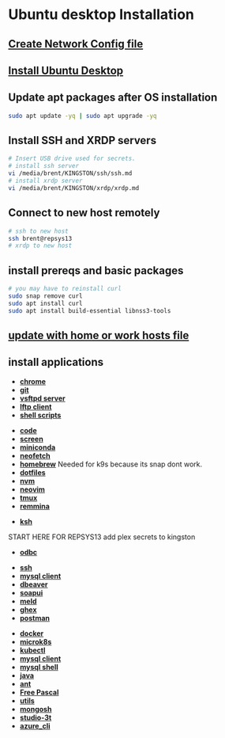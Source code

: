 # Ubuntu desktop Installation

## **[Create Network Config file](./network_config.md)**

## **[Install Ubuntu Desktop](https://ubuntu.com/tutorials/install-ubuntu-desktop)**

## Update apt packages after OS installation

```bash
sudo apt update -yq | sudo apt upgrade -yq
```

## Install SSH and XRDP servers

```bash
# Insert USB drive used for secrets.
# install ssh server
vi /media/brent/KINGSTON/ssh/ssh.md
# install xrdp server
vi /media/brent/KINGSTON/xrdp/xrdp.md
```

## Connect to new host remotely

```bash
# ssh to new host
ssh brent@repsys13
# xrdp to new host
```

## install prereqs and basic packages

```bash
# you may have to reinstall curl
sudo snap remove curl
sudo apt install curl
sudo apt install build-essential libnss3-tools
```

## **[update with home or work hosts file](../e_j/hosts/)**

## install applications

- **[chrome](../a_d/chrome/install.md)**
- **[git](../e_j/git/git.md)**
- **[vsftpd server](../q_z/vsftpd/vsftpd-server.md)**
- **[lftp client](../k_p/lftp/lftp_client.md)**
- **[shell scripts](../../shell_scripts/install_shell_scripts.md)**
<!-- **[pass](../pass/pass.md)**  -->
- **[code](../a_d/code/code.md)**
- **[screen](../q_z/screen/install-screen.md)**
- **[miniconda](../a_d/conda/miniconda-install.md)**
- **[neofetch](../k_p/neofetch/install-neofetch.md)**
- **[homebrew](../e_j/homebrew/homebrew-install.md)** Needed for k9s because its snap dont work.
- **[dotfiles](../a_d/dotfiles/install-dotfiles.md)**
- **[nvm](../k_p/nvm/install-node-version-manager.md)**
- **[neovim](../k_p/neovim/install-neovim.md)**
- **[tmux](../q_z/tmux/tmux.md)**
- **[remmina](../q_z/remmina/remmina_install.md)**
<!-- cron -- this is already installed on ubuntu 22.04 -->
<!-- email - check in reports docker file was part of pipeline  -->
- **[ksh](../k_p/ksh/ksh_install.md)**

START HERE FOR REPSYS13 add plex secrets to kingston

- **[odbc](../k_p/odbc/install-ubuntu.md)**
<!-- # I don't think I need an older version for because I don't install a local version of mongodb and conda can install an older ssl if needed for pysoap -->
<!-- ssl -- older ssl for mongodb and pysoap. -->
<!-- openssl -->
- **[ssh](../q_z/ssh/ssh.md)**
- **[mysql client](../k_p/mysql/mysql-client.md)**
- **[dbeaver](../a_d/dbeaver/dbeaver.md)**
- **[soapui](../q_z/soapui/soapui_install.md)**
- **[meld](../k_p/meld/meld_install.md)**
- **[ghex](../e_j/ghex/ghex_install.md)**
- **[postman](../k_p/postman/postman.md)**
<!-- gnome system monitor - System monitor was already installed on ubuntu 22.04 -->
<!-- teams standalone app not supported in Linux use web app teams.microsoft.com/v2 instead  -->
- **[docker](../a_d/docker/install.md)**
- **[microk8s](../../k8s/microk8s_1.28_install.md)**
- **[kubectl](../../k8s/kubectl-install.md)**
- **[mysql client](../k_p/mysql/mysql-client.md)**
- **[mysql shell](../k_p/mysql/mysql-shell.md)**
- **[java](../e_j/java/java.md)**
- **[ant](../a_d/ant/ant.md)**
- **[Free Pascal](../k_p/pascal/free_pascal-install.md)**
- **[utils](../q_z/utils/utils-install.md)**
- **[mongosh](../k_p/mongosh/install-mongosh.md)**
- **[studio-3t](../q_z/studio-3t/studio-3t-intall.md)**
- **[azure_cli](../a_d/azure/azure_cli.md)**
